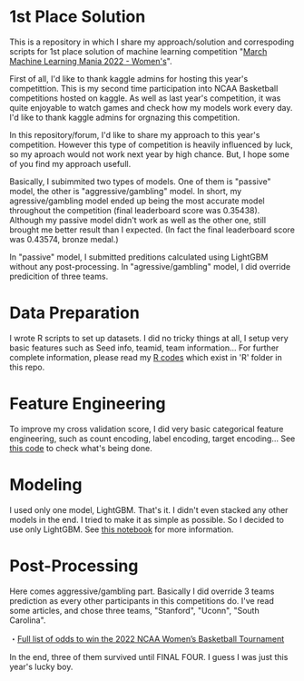 # 1st Place Solution

This is a repository in which I share my approach/solution and correspoding scripts for 1st place solution of machine learning competition "[March Machine Learning Mania 2022 - Women's](https://www.kaggle.com/competitions/womens-march-mania-2022)".

First of all, I'd like to thank kaggle admins for hosting this year's competittion. This is my second time participation into NCAA Basketball competitions hosted on kaggle. As well as last year's competition, it was quite enjoyable to watch games and check how my models work every day. I'd like to thank kaggle admins for orgnazing this competition.

In this repository/forum, I'd like to share my approach to this year's competition. However this type of competition is heavily influenced by luck, so my aproach would not work next year by high chance. But, I hope some of you find my approach usefull.

Basically, I subimmited two types of models. One of them is "passive" model, the other is "aggressive/gambling" model.
In short, my agressive/gambling model ended up being the most accurate model throughout the competition (final leaderboard score was 0.35438). Although my passive model didn't work as well as the other one, still brought me better result than I expected. (In fact the final leaderboard score was 0.43574, bronze medal.) 

In "passive" model, I submitted preditions calculated using LightGBM without any post-processing. 
In "agressive/gambling" model, I did override predicition of three teams.

# Data Preparation

I wrote R scripts to set up datasets. 
I did no tricky things at all, I setup very basic features such as Seed info, teamid, team information...
For further complete information, please read my [R codes](https://github.com/koki25ando/March-Machine-Learning-Mania-2022---Women-s/tree/master/R_code) which exist in 'R' folder in this repo.

# Feature Engineering

To improve my cross validation score, I did very basic categorical feature engineering, such as count encoding, label encoding, target encoding...
See [this code](https://github.com/koki25ando/March-Machine-Learning-Mania-2022---Women-s/blob/master/py/LightGBM_stage2.ipynb) to check what's being done. 

# Modeling

I used only one model, LightGBM. That's it. I didn't even stacked any other models in the end.
I tried to make it as simple as possible. So I decided to use only LightGBM.
See [this notebook](https://github.com/koki25ando/March-Machine-Learning-Mania-2022---Women-s/blob/master/py/LightGBM_stage2.ipynb) for more information.

# Post-Processing

Here comes aggressive/gambling part. Basically I did override 3 teams prediction as every other participants in this competitions do.
I've read some articles, and chose three teams, "Stanford", "Uconn", "South Carolina".

・[Full list of odds to win the 2022 NCAA Women’s Basketball Tournament](https://dknation.draftkings.com/2022/3/14/22976763/ncaa-womens-basketball-tournament-odds-2022-march-madness-national-championship-uconn-memphis)

In the end, three of them survived until FINAL FOUR. I guess I was just this year's lucky boy.